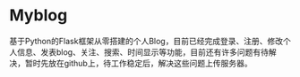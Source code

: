 # Myblog
 基于Python的Flask框架从零搭建的个人Blog，目前已经完成登录、注册、修改个人信息、发表blog、关注、搜索、时间显示等功能，目前还有许多问题有待解决，暂时先放在github上，待工作稳定后，解决这些问题上传服务器。
